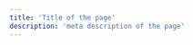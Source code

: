 ```yaml
---
title: 'Title of the page'
description: 'meta description of the page'
---
```


<!-- Content of the page -->